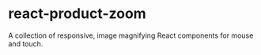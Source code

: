 # react-product-zoom
A collection of responsive, image magnifying React components for mouse and touch.
